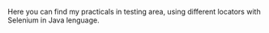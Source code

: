 Here you can find my practicals in testing area, using different locators with Selenium in Java lenguage.
